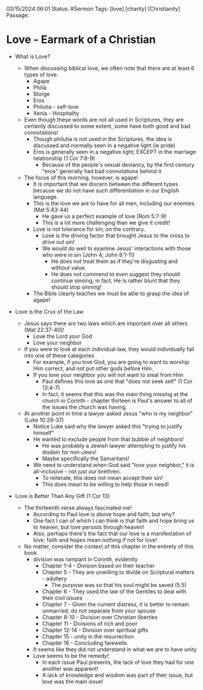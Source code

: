 

02/15/2024 06:01
Status: #Sermon
Tags: [love] [charity] [Christianity] 
Passage:
# Love - Earmark of a Christian

- What is Love?
	- When discussing biblical love, we often note that there are at least 6 types of love.
		- Agape
		- Philia
		- Storge
		- Eros
		- Philutia - self-love
		- Xenia - Hospitality
	- Even though these words are not all used in Scriptures, they are certainly discussed to
	some extent, some have both good and bad connotations!
		- Though philutia is not used in the Scriptures, the idea is discussed and normally
		seen in a negative light (ie pride)
		- Eros is generally seen in a negative light, EXCEPT in the marriage relationship (1
		Cor 7:8-9)
			- Because of the people's sexual deviancy, by the first century "eros"
			generally had bad connotations behind it
	- The focus of this morning, however, is agape!
		- It is important that we discern between the different types because we do not have
		such differentiation in our English language.
		- This is the love we are to have for all men, including our enemies (Mat 5:43-44)
			- He gave us a perfect example of love (Rom 5:7-9)
			- This is a lot more challenging than we give it credit!
		- Love is not tolerance for sin; on the contrary.
			- Love is the driving factor that brought Jesus to the cross to drive out
			sin!
			- We would do well to examine Jesus' interactions with those who were in
			sin (John 4; John 8:1-11)
				- He does not treat them as if they're disgusting and without value.
				- He does not commend to even suggest they should continue sinning,
				in fact, He is rather blunt that they should stop sinning!
		- The Bible clearly teaches we must be able to grasp the idea of agape!

- Love is the Crux of the Law
	- Jesus says there are two laws which are important over all others (Mat 22:37-40)!
		- Love the Lord your God
		- Love your neighbor
	- If you were to look at each individual law, they would individually fall into one of these
	categories
		- For example, if you love God, you are going to want to worship Him correct, and
		not put other gods before Him.
		- If you love your neighbor you will not want to steal from Him
			- Paul defines this love as one that "does not seek self" (1 Cor 13:4-7)
			- In fact, it seems that this was the main thing missing at the church in
			Corinth - chapter thirteen is Paul's answer to all of the issues the church
			was having.
	- At another point in time a lawyer asked Jesus "who is my neighbor"(Luke 10:29-37)
		- Notice Luke said why the lawyer asked this "trying to justify himself"
		- He wanted to exclude people from that bubble of neighbors!
			- He was probably a Jewish lawyer attempting to justify his disdain for
			non-Jews!
			- Maybe specifically the Samaritans!
		- We need to understand when God said "love your neighbor," it is all-inclusive -
		not just our brethren.
			- To reiterate, this does not mean accept their sin!
			- This does mean to be willing to help those in need!
- Love is Better Than Any Gift (1 Cor 13)
	- The thirteenth verse always fascinated me!
		- According to Paul love is above hope and faith, but why?
		- One fact I can of which I can think is that faith and hope bring us to heaven, but
		love persists through heaven!
		- Also, perhaps there's the fact that our love is a manifestation of love; faith and
		hopes mean nothing if not for love!
	- No matter, consider the context of this chapter in the entirety of this book
		- division was rampant in Corinth, evidently
			- Chapter 1-4 - Division based on their teacher
			- Chapter 5 - They are unwilling to divide on Scriptural matters - adultery
				- The purpose was so that his soul might be saved (5:5)
			- Chapter 6 - They used the law of the Gentiles to deal with their civil
			issues
			- Chapter 7 - Given the current distress, it is better to remain unmarried,
			do not separate from your spouse
			- Chapter 8-10 - Division over Christian liberties
			- Chapter 11 - Divisions of rich and poor
			- Chapter 12-14 - Division over spiritual gifts
			- Chapter 15 - unity in the resurrection
			- Chapter 16 - Concluding farewells.
		- It seems like they did not understand in what we are to have unity
		- Love seems to be the remedy!
			- In each issue Paul presents, the lack of love they had for one another was
			apparent!
			- A lack of knowledge and wisdom was part of their issue, but love was the
			main issue!
	
			
